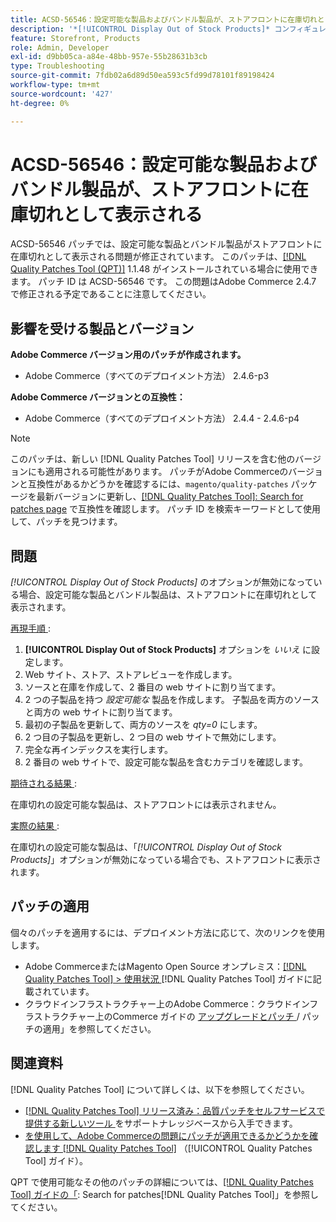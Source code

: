 ```yaml
---
title: ACSD-56546：設定可能な製品およびバンドル製品が、ストアフロントに在庫切れとして表示される
description: '*[!UICONTROL Display Out of Stock Products]* コンフィギュレーションオプションが無効になっている場合、設定可能なおよびバンドル製品がストアフロントに在庫切れとして表示されるAdobe Commerceの問題を修正するために、ACSD-56546 パッチを適用してください。'
feature: Storefront, Products
role: Admin, Developer
exl-id: d9bb05ca-a84e-48bb-957e-55b28631b3cb
type: Troubleshooting
source-git-commit: 7fdb02a6d89d50ea593c5fd99d78101f89198424
workflow-type: tm+mt
source-wordcount: '427'
ht-degree: 0%

---
```


# ACSD-56546：設定可能な製品およびバンドル製品が、ストアフロントに在庫切れとして表示される

ACSD-56546 パッチでは、設定可能な製品とバンドル製品がストアフロントに在庫切れとして表示される問題が修正されています。 このパッチは、[[!DNL Quality Patches Tool (QPT)]](https://experienceleague.adobe.com/en/docs/commerce-operations/tools/quality-patches-tool/quality-patches-tool-to-self-serve-quality-patches) 1.1.48 がインストールされている場合に使用できます。 パッチ ID は ACSD-56546 です。 この問題はAdobe Commerce 2.4.7 で修正される予定であることに注意してください。

## 影響を受ける製品とバージョン

**Adobe Commerce バージョン用のパッチが作成されます。**

* Adobe Commerce（すべてのデプロイメント方法） 2.4.6-p3

**Adobe Commerce バージョンとの互換性：**

* Adobe Commerce（すべてのデプロイメント方法） 2.4.4 - 2.4.6-p4

>[!NOTE]
>
>このパッチは、新しい [!DNL Quality Patches Tool] リリースを含む他のバージョンにも適用される可能性があります。 パッチがAdobe Commerceのバージョンと互換性があるかどうかを確認するには、`magento/quality-patches` パッケージを最新バージョンに更新し、[[!DNL Quality Patches Tool]: Search for patches page](https://experienceleague.adobe.com/tools/commerce-quality-patches/index.html) で互換性を確認します。 パッチ ID を検索キーワードとして使用して、パッチを見つけます。

## 問題

*[!UICONTROL Display Out of Stock Products]* のオプションが無効になっている場合、設定可能な製品とバンドル製品は、ストアフロントに在庫切れとして表示されます。

<u> 再現手順 </u>:

1. **[!UICONTROL Display Out of Stock Products]** オプションを *いいえ* に設定します。
1. Web サイト、ストア、ストアレビューを作成します。
1. ソースと在庫を作成して、2 番目の web サイトに割り当てます。
1. 2 つの子製品を持つ *設定可能な* 製品を作成します。 子製品を両方のソースと両方の web サイトに割り当てます。
1. 最初の子製品を更新して、両方のソースを *qty=0* にします。
1. 2 つ目の子製品を更新し、2 つ目の web サイトで無効にします。
1. 完全な再インデックスを実行します。
1. 2 番目の web サイトで、設定可能な製品を含むカテゴリを確認します。

<u> 期待される結果 </u>:

在庫切れの設定可能な製品は、ストアフロントには表示されません。

<u> 実際の結果 </u>:

在庫切れの設定可能な製品は、「*[!UICONTROL Display Out of Stock Products]*」オプションが無効になっている場合でも、ストアフロントに表示されます。

## パッチの適用

個々のパッチを適用するには、デプロイメント方法に応じて、次のリンクを使用します。

* Adobe CommerceまたはMagento Open Source オンプレミス：[[!DNL Quality Patches Tool] > 使用状況 ](/help/tools/quality-patches-tool/usage.md) [!DNL Quality Patches Tool] ガイドに記載されています。
* クラウドインフラストラクチャー上のAdobe Commerce：クラウドインフラストラクチャー上のCommerce ガイドの [ アップグレードとパッチ ](https://experienceleague.adobe.com/docs/commerce-cloud-service/user-guide/develop/upgrade/apply-patches.html)/ パッチの適用」を参照してください。

## 関連資料

[!DNL Quality Patches Tool] について詳しくは、以下を参照してください。

* [[!DNL Quality Patches Tool]  リリース済み：品質パッチをセルフサービスで提供する新しいツール ](https://experienceleague.adobe.com/en/docs/commerce-operations/tools/quality-patches-tool/quality-patches-tool-to-self-serve-quality-patches) をサポートナレッジベースから入手できます。
* [ を使用して、Adobe Commerceの問題にパッチが適用できるかどうかを確認します  [!DNL Quality Patches Tool]](/help/tools/quality-patches-tool/patches-available-in-qpt/check-patch-for-magento-issue-with-magento-quality-patches.md) （[!UICONTROL Quality Patches Tool] ガイド）。


QPT で使用可能なその他のパッチの詳細については、[[!DNL Quality Patches Tool] ガイドの「](https://experienceleague.adobe.com/tools/commerce-quality-patches/index.html): Search for patches[!DNL Quality Patches Tool]」を参照してください。
